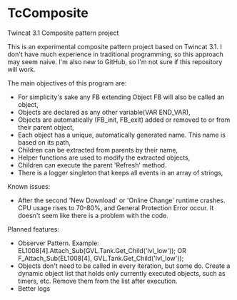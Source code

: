 # TcComposite
Twincat 3.1 Composite pattern project


This is an experimental composite pattern project based on Twincat 3.1.
I don't have much experience in traditional programming, so this approach may seem naive.
I'm also new to GitHub, so I'm not sure if this repository will work.

The main objectives of this program are:
  - For simplicity's sake any FB extending Object FB will also be called an object,
  - Objects are declared as any other variable(VAR END_VAR),
  - Objects are automatically (FB_init, FB_exit) added or removed to or from their parent object,
  - Each object has a unique, automatically generated name. This name is based on its path,
  - Children can be extracted from parents by their name,
  - Helper functions are used to modify the extracted objects,
  - Children can execute the parent 'Refresh' method.
  - There is a logger singleton that keeps all events in an array of strings,
  
  
 Known issues:
  - After the second 'New Download' or 'Online Change' runtime crashes. CPU usage rises to 70-80%, and General Protection Error occur.
    It doesn't seem like there is a problem with the code.
    
    
 Planned features:
  - Observer Pattern. Example: EL1008[4].Attach_Sub(GVL.Tank.Get_Child('lvl_low')); OR F_Attach_Sub(EL1008[4], GVL.Tank.Get_Child('lvl_low'));
  - Objects don't need to be called in every iteration, but some do. Create a dynamic object list that holds only currently executed objects, such as timers, etc.
    Remove them from the list after execution.
  - Better logs
